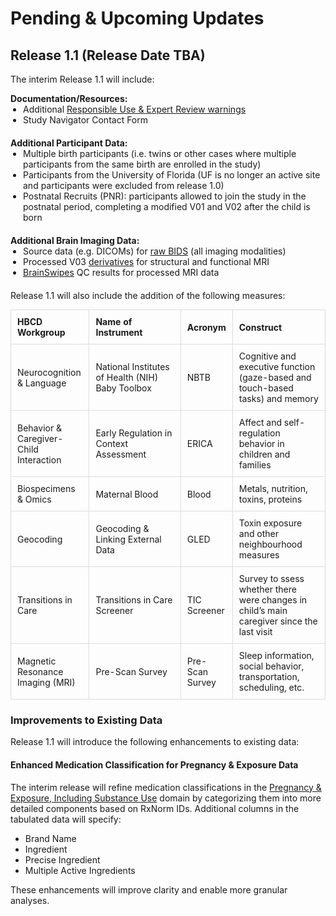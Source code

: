# Pending & Upcoming Updates

## Release 1.1 (Release Date TBA)
The interim Release 1.1 will include:

<div style="padding: 0;">
  <b>Documentation/Resources:</b>
  <ul style="margin: 0 0 20px 20px; padding: 0;">
<li>Additional <a href="../../measures/#responsible-use-expert-review-warnings">Responsible Use & Expert Review warnings</a> </li>
<li>Study Navigator Contact Form  </li>
</ul>
</div>

<div style="padding: 0;">
  <b>Additional Participant Data:</b>
  <ul style="margin: 0 0 20px 20px; padding: 0;">
<li>Multiple birth participants (i.e. twins or other cases where multiple participants from the same birth are enrolled in the study)</li>
<li>Participants from the University of Florida (UF is no longer an active site and participants were excluded from release 1.0)</li>
<li>Postnatal Recruits (PNR): participants allowed to join the study in the postnatal period, completing a modified V01 and V02 after the child is born</li>
</ul>
</div>

<div style="padding: 0;">
  <b>Additional Brain Imaging Data:</b>
  <ul style="margin: 0 0 20px 20px; padding: 0;">
<li>Source data (e.g. DICOMs) for <a href="../../datacuration/rawbids">raw BIDS</a> (all imaging modalities)</li>
<li>Processed V03 <a href="../../datacuration/derivatives">derivatives</a> for structural and functional MRI</li>
<li><a href="../../measures/mri/qc/#brainswipes">BrainSwipes</a> QC results for processed MRI data</li>
</ul>
</div>

Release 1.1 will also include the addition of the following measures:

<table style="width: 100%; border-collapse: collapse; table-layout: fixed; font-size: 14px;">
  <thead>
    <tr>
      <th style="width: 25%; border: 1px solid #ddd; padding: 10px; text-align: left; word-wrap: break-word; white-space: normal; font-size: 14px;">HBCD Workgroup</th>
      <th style="width: 30%; border: 1px solid #ddd; padding: 10px; text-align: left; word-wrap: break-word; white-space: normal; font-size: 14px;">Name of Instrument</th>
      <th style="width: 15%; border: 1px solid #ddd; padding: 10px; text-align: left; word-wrap: break-word; white-space: normal; font-size: 14px;">Acronym</th>
      <th style="width: 30%; border: 1px solid #ddd; padding: 10px; text-align: left; word-wrap: break-word; white-space: normal; font-size: 14px;">Construct</th>
    </tr>
  </thead>
  <tbody>
    <tr>
      <td style="border: 1px solid #ddd; padding: 10px; word-wrap: break-word; white-space: normal;">Neurocognition & Language</td>
      <td style="border: 1px solid #ddd; padding: 10px; word-wrap: break-word; white-space: normal;">National Institutes of Health (NIH) Baby Toolbox</td>
      <td style="border: 1px solid #ddd; padding: 10px; word-wrap: break-word; white-space: normal;">NBTB</td>
      <td style="border: 1px solid #ddd; padding: 10px; word-wrap: break-word; white-space: normal;">Cognitive and executive function (gaze-based and touch-based tasks) and memory</td>
    </tr>
    <tr>
      <td style="border: 1px solid #ddd; padding: 10px; word-wrap: break-word; white-space: normal;">Behavior & Caregiver-Child Interaction</td>
      <td style="border: 1px solid #ddd; padding: 10px; word-wrap: break-word; white-space: normal;">Early Regulation in Context Assessment</td>
      <td style="border: 1px solid #ddd; padding: 10px; word-wrap: break-word; white-space: normal;">ERICA</td>
      <td style="border: 1px solid #ddd; padding: 10px; word-wrap: break-word; white-space: normal;">Affect and self-regulation behavior in children and families</td>
    </tr>
    <tr>
      <td style="border: 1px solid #ddd; padding: 10px; word-wrap: break-word; white-space: normal;">Biospecimens & Omics</td>
      <td style="border: 1px solid #ddd; padding: 10px; word-wrap: break-word; white-space: normal;">Maternal Blood</td>
      <td style="border: 1px solid #ddd; padding: 10px; word-wrap: break-word; white-space: normal;">Blood</td>
      <td style="border: 1px solid #ddd; padding: 10px; word-wrap: break-word; white-space: normal;">Metals, nutrition, toxins, proteins</td>
    </tr>
    <tr>
      <td style="border: 1px solid #ddd; padding: 10px; word-wrap: break-word; white-space: normal;">Geocoding</td>
      <td style="border: 1px solid #ddd; padding: 10px; word-wrap: break-word; white-space: normal;">Geocoding & Linking External Data</td>
      <td style="border: 1px solid #ddd; padding: 10px; word-wrap: break-word; white-space: normal;">GLED</td>
      <td style="border: 1px solid #ddd; padding: 10px; word-wrap: break-word; white-space: normal;">Toxin exposure and other neighbourhood measures</td>
    </tr>
    <tr>
      <td style="border: 1px solid #ddd; padding: 10px; word-wrap: break-word; white-space: normal;">Transitions in Care</td>
      <td style="border: 1px solid #ddd; padding: 10px; word-wrap: break-word; white-space: normal;">Transitions in Care Screener</td>
      <td style="border: 1px solid #ddd; padding: 10px; word-wrap: break-word; white-space: normal;">TIC Screener</td>
      <td style="border: 1px solid #ddd; padding: 10px; word-wrap: break-word; white-space: normal;">Survey to ssess whether there were changes in child’s main caregiver since the last visit</td>
    </tr>
    <tr>
      <td style="border: 1px solid #ddd; padding: 10px; word-wrap: break-word; white-space: normal;">Magnetic Resonance Imaging (MRI)</td>
      <td style="border: 1px solid #ddd; padding: 10px; word-wrap: break-word; white-space: normal;">Pre-Scan Survey</td>
      <td style="border: 1px solid #ddd; padding: 10px; word-wrap: break-word; white-space: normal;">Pre-Scan Survey</td>
      <td style="border: 1px solid #ddd; padding: 10px; word-wrap: break-word; white-space: normal;">Sleep information, social behavior, transportation, scheduling, etc.</td>
    </tr>
  </tbody>
</table>

### Improvements to Existing Data
Release 1.1 will introduce the following enhancements to existing data:

#### Enhanced Medication Classification for Pregnancy & Exposure Data  
The interim release will refine medication classifications in the [Pregnancy & Exposure, Including Substance Use](../measures/index.md#pregexp) domain by categorizing them into more detailed components based on RxNorm IDs. Additional columns in the tabulated data will specify:

- Brand Name
- Ingredient
- Precise Ingredient
- Multiple Active Ingredients

These enhancements will improve clarity and enable more granular analyses.







